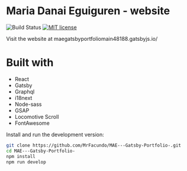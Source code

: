 # Maria Danai Eguiguren - website

![Build Status](https://github.com/MrFacundo/MAE---Gatsby-Portfolio-/actions/workflows/pages/pages-build-deployment/badge.svg)
[![MIT license](http://img.shields.io/badge/license-MIT-brightgreen.svg)](http://opensource.org/licenses/MIT)

Visit the website at maegatsbyportfoliomain48188.gatsbyjs.io/

# Built with

-   React
-   Gatsby
-   Graphql
-   i18next
-   Node-sass
-   GSAP
-   Locomotive Scroll
-   FontAwesome

Install and run the development version:

```sh
git clone https://github.com/MrFacundo/MAE---Gatsby-Portfolio-.git
cd MAE---Gatsby-Portfolio-
npm install
npm run develop
```
